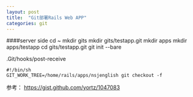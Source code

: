 ```yaml
---
layout: post
title:  "Git部署Rails Web APP"
categories: git
---
```

####server side
  cd ~
  mkdir gits
  mkdir gits/testapp.git
  mkdir apps
  mkdir apps/testapp
  cd gits/testapp.git
  git init --bare

.Git/hooks/post-receive

    #!/bin/sh
    GIT_WORK_TREE=/home/rails/apps/nsjenglish git checkout -f

参考：
<https://gist.github.com/yortz/1047083>
